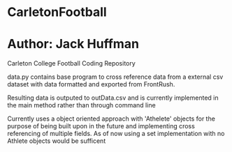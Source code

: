 # CarletonFootball
# Author: Jack Huffman

Carleton College Football Coding Repository

data.py contains base program to cross reference data from a external csv dataset with data formatted and exported from FrontRush.

Resulting data is outputed to outData.csv and is currently implemented in the main method rather than through command line

Currently uses a object oriented approach with 'Athelete' objects for the purpose of being built upon in the future and implementing cross referencing of multiple fields. As of now using a set implementation with no Athlete objects would be sufficent
